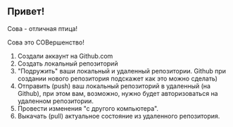 ## Привет!

Сова - отличная птица!

Сова это СОВершенство!

1. Создали аккаунт на Github.com
2. Создать локальный репозиторий
3. "Подружить" ваши локальный и удаленный репозитории. Github при создании нового репозитория подскажет как это можно сделать)
4. Отправить (push) ваш локальный репозиторий в удаленный (на Github), при этом вам, возможно, нужно будет авторизоваться на удаленном репозитории.
5. Провести изменения "с другого компьютера".
6. Выкачать (pull) актуальное состояние из удаленного репозитория.
